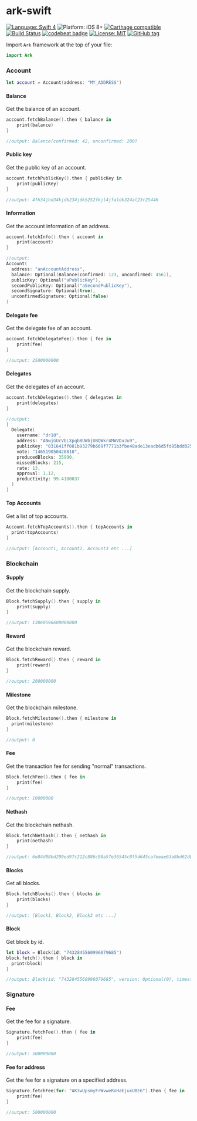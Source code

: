 # ark-swift

[![Language: Swift 4](https://img.shields.io/badge/language-swift%204-f48041.svg?style=flat)](https://developer.apple.com/swift)
![Platform: iOS 8+](https://img.shields.io/badge/platform-iOS-blue.svg?style=flat)
[![Carthage compatible](https://img.shields.io/badge/Carthage-compatible-4BC51D.svg?style=flat)](https://github.com/Carthage/Carthage)
[![Build Status](https://www.bitrise.io/app/9c254d1192dee0b6/status.svg?token=LJCBSpGJX4fHNdB4q1NTrQ)](https://www.bitrise.io/app/9c254d1192dee0b6)
[![codebeat badge](https://codebeat.co/badges/82517c1b-d4aa-4e8d-b8dc-fa8d9f6f49ce)](https://codebeat.co/projects/github-com-s4cha-ark-swift-master)
[![License: MIT](http://img.shields.io/badge/license-MIT-lightgrey.svg?style=flat)](https://github.com/s4cha/ark-swift/blob/master/LICENSE)
[![GitHub tag](https://img.shields.io/github/release/s4cha/ark-swift.svg)]()
<!-- [![CocoaPods compatible](https://img.shields.io/badge/Cocoapods-compatible-4BC51D.svg?style=flat)](https://cocoapods.org/pods/PUT_NAME_HERE) -->


Import `Ark` framework at the top of your file:
```swift
import Ark
```

### Account

```swift
let account = Account(address: "MY_ADDRESS")
```

#### Balance

Get the balance of an account.
```swift
account.fetchBalance().then { balance in
    print(balance)
}

//output: Balance(confirmed: 42, unconfirmed: 200)
```

#### Public key
Get the public key of an account.

```swift
account.fetchPublicKey().then { publicKey in
    print(publicKey)
}

//output: 4fh34jhd34kjdk234jdk5252fkjl4jfaldk324al23r25446
```

#### Information
Get the account information of an address.

```swift
account.fetchInfo().then { account in
    print(account)
}

//output:
Account(
  address: "anAccountAddress",
  balance: Optional(Balance(confirmed: 123, unconfirmed: 456)),
  publicKey: Optional("aPublicKey"),
  secondPublicKey: Optional("aSecondPublicKey"),
  secondSignature: Optional(true),
  unconfirmedSignature: Optional(false)
)
```

#### Delegate fee
Get the delegate fee of an account.

```swift
account.fetchDelegateFee().then { fee in
    print(fee)
}

//output: 2500000000
```

#### Delegates
Get the delegates of an account.

```swift
account.fetchDelegates().then { delegates in
    print(delegates)
}

//output:
[
  Delegate(
    username: "dr10",
    address: "ANwjGUcVbLXpqbBUWbjUBQWkr4MWVDuJu9",
    publicKey: "031641ff081b93279b669f7771b3fbe48ade13eadb6d5fd85bdd025655e349f008",
    vote: "146519050420810",
    producedBlocks: 35990,
    missedBlocks: 215,
    rate: 13,
    approval: 1.12,
    productivity: 99.4100037
  )
]
```

#### Top Accounts
Get a list of top accounts.
```swift
Account.fetchTopAccounts().then { topAccounts in
  print(topAccounts)
}

//output: [Account1, Account2, Account3 etc ...]
```

### Blockchain

#### Supply
Get the blockchain supply.

```swift
Block.fetchSupply().then { supply in
    print(supply)
}

//output: 13060596600000000
```

#### Reward
Get the blockchain reward.

```swift
Block.fetchReward().then { reward in
    print(reward)
}

//output: 200000000
```

#### Milestone
Get the blockchain milestone.

```swift
Block.fetchMilestone().then { milestone in
  print(milestone)
}

//output: 0
```

#### Fee
Get the transaction fee for sending "normal" transactions.

```swift
Block.fetchFee().then { fee in
    print(fee)
}

//output: 10000000
```

#### Nethash
Get the blockchain nethash.

```swift
Block.fetchNethash().then { nethash in
    print(nethash)
}

//output: 6e84d08bd299ed97c212c886c98a57e36545c8f5d645ca7eeae63a8bd62d8988
```

#### Blocks
Get all blocks.

```swift
Block.fetchBlocks().then { blocks in
    print(blocks)
}

//output: [Block1, Block2, Block3 etc ...]
```

#### Block
Get block by id.

```swift
let block = Block(id: "7432845560996079685")
block.fetch().then { block in
  print(block)
}

//output: Block(id: "7432845560996079685", version: Optional(0), timestamp: Optional(22825600), height: Optional(2816164), previousBlock: Optional("11152274710022062224"), numberOfTransactions: Optional(0), totalAmount: Optional(0), totalFee: Optional(0), reward: Optional(200000000), payloadLength: Optional(0), payloadHash: Optional("e3b0c44298fc1c149afbf4c8996fb92427ae41e4649b934ca495991b7852b855"), generatorPublicKey: Optional("0217ff1ec656f2354a899bde097bb3131a9730fe491bb87dedb96489120be9154f"), generatorId: Optional("AXzEMF7TC1aH3ax1Luxk6XdyKXDRxnBj4f"), blockSignature: Optional("3044022023505abfacb6538a0fd8db639dfb3078a34d601c3625533c92a629cb4dd7131c0220658d94e2834668430ee0be70f201820be7fe87574acf3d525f67c662acc7eb03"), confirmations: Optional(1), totalForged: Optional("200000000"))
```


### Signature

#### Fee
Get the fee for a signature.

```swift
Signature.fetchFee().then { fee in
    print(fee)
}

//output: 500000000
```

#### Fee for address
Get the fee for a signature on a specified address.

```swift
Signature.fetchFee(for: "AK3wUpsmyFrWvweRoHaEjuxUBE6").then { fee in
    print(fee)
}

//output: 500000000
```
